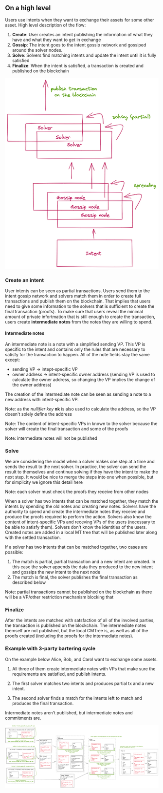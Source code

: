 ## On a high level
Users use intents when they want to exchange their assets for some other asset. High level description of the flow:
1. **Create**: User creates an intent publishing the information of what they have and what they want to get in exchange
2. **Gossip**: The intent goes to the intent gossip network and gossiped around the solver nodes.
3. **Solve**: Solvers find matching intents and update the intent until it is fully satisfied
4. **Finalize**: When the intent is satisfied, a transaction is created and published on the blockchain

![img_1.png](img/img_exec_high.png)

### Create an intent
User intents can be seen as partial transactions. Users send them to the intent gossip network and solvers match them in order to create full transactions and publish them on the blockchain. That implies that users need to give some information to the solvers that is sufficient to create the final transaction (proofs). To make sure that users reveal the minimal amount of private infortmation that is still enough to create the transaction, users create **intermediate notes** from the notes they are willing to spend.

#### Intermediate notes
An intermediate note is a note with a simplified sending VP. This VP is specific to the intent and contains only the rules that are necessary to satisfy for the transaction to happen. All of the note fields stay the same except:
- sending VP -> intept-specific VP
- owner address -> intent-specific owner address (sending VP is used to calculate the owner address, so changing the VP implies the change of the owner address)

The creation of the intermediate note can be seen as sending a note to a new address with intent-specific VP.

Note: as the *nullifier key* **nk** is also used to calculate the address, so the VP doesn't solely define the address

Note: The content of intent-specific VPs in known to the solver because the solver will create the final transaction and some of the proofs

Note: intermediate notes will not be published

### Solve
We are considering the model when a solver makes one step at a time and sends the result to the next solver. In practice, the solver can send the result to themselves and continue solving if they have the intent to make the next step. It would be nice to merge the steps into one when possible, but for simplicity we ignore this detail here

Note: each solver must check the proofs they receive from other nodes

When a solver has two intents that can be matched together, they match the intents by spending the old notes and creating new notes. Solvers have the authority to spend and create the intermediate notes they receive and produce the proofs required to perform the action. Solvers also know the content of intent-specific VPs and receving VPs of the users (necessary to be able to satisfy them). Solvers don't know the identities of the users. Created notes are added in a local MT tree that will be published later along with the settled transaction.

If a solver has two intents that can be matched together, two cases are possible:
1. The match is partial, partial transaction and a new intent are created. In this case the solver appends the data they produced to the new intent and gossips the new intent to the next node
2. The match is final, the solver publishes the final transaction as described below

Note: partial transactions cannot be published on the blockchain as there will be a VP/other restriction mechanism blocking that

### Finalize

After the intents are matched with satsfaction of all of the involved parties, the transaction is published on the blockchain. The intermediate notes themself are not published, but the local CMTree is, as well as all of the proofs created (including the proofs for the intermediate notes).

### Example with 3-party bartering cycle

On the example below Alice, Bob, and Carol want to exchange some assets. 

1. All three of them create intermediate notes with VPs that make sure the requirements are satisfied, and publish intents. 

2. The first solver matches two intents and produces partial tx and a new intent. 

3. The second solver finds a match for the intents left to match and produces the final transaction. 

Intermediate notes aren't published, but intermediate notes and commitments are.

![img.png](img/exec_img.png)